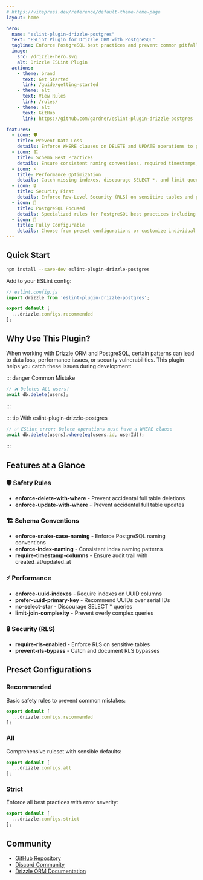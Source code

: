 ```yaml
---
# https://vitepress.dev/reference/default-theme-home-page
layout: home

hero:
  name: "eslint-plugin-drizzle-postgres"
  text: "ESLint Plugin for Drizzle ORM with PostgreSQL"
  tagline: Enforce PostgreSQL best practices and prevent common pitfalls when using Drizzle ORM
  image:
    src: /drizzle-hero.svg
    alt: Drizzle ESLint Plugin
  actions:
    - theme: brand
      text: Get Started
      link: /guide/getting-started
    - theme: alt
      text: View Rules
      link: /rules/
    - theme: alt
      text: GitHub
      link: https://github.com/gardner/eslint-plugin-drizzle-postgres

features:
  - icon: 🛡️
    title: Prevent Data Loss
    details: Enforce WHERE clauses on DELETE and UPDATE operations to prevent accidental full table modifications
  - icon: 🏗️
    title: Schema Best Practices
    details: Ensure consistent naming conventions, required timestamps, and proper index configuration
  - icon: ⚡
    title: Performance Optimization
    details: Catch missing indexes, discourage SELECT *, and limit query complexity before it becomes a problem
  - icon: 🔒
    title: Security First
    details: Enforce Row-Level Security (RLS) on sensitive tables and prevent accidental security bypasses
  - icon: 🎯
    title: PostgreSQL Focused
    details: Specialized rules for PostgreSQL best practices including UUID usage and proper data types
  - icon: 🔧
    title: Fully Configurable
    details: Choose from preset configurations or customize individual rules to match your team's standards
---
```


## Quick Start

```bash
npm install --save-dev eslint-plugin-drizzle-postgres
```

Add to your ESLint config:

```js
// eslint.config.js
import drizzle from 'eslint-plugin-drizzle-postgres';

export default [
  ...drizzle.configs.recommended
];
```

## Why Use This Plugin?

When working with Drizzle ORM and PostgreSQL, certain patterns can lead to data loss, performance issues, or security vulnerabilities. This plugin helps you catch these issues during development:

::: danger Common Mistake
```js
// ❌ Deletes ALL users!
await db.delete(users);
```
:::

::: tip With eslint-plugin-drizzle-postgres
```js
// ✅ ESLint error: Delete operations must have a WHERE clause
await db.delete(users).where(eq(users.id, userId));
```
:::

## Features at a Glance

### 🛡️ Safety Rules
- **enforce-delete-with-where** - Prevent accidental full table deletions
- **enforce-update-with-where** - Prevent accidental full table updates

### 🏗️ Schema Conventions
- **enforce-snake-case-naming** - Enforce PostgreSQL naming conventions
- **enforce-index-naming** - Consistent index naming patterns
- **require-timestamp-columns** - Ensure audit trail with created_at/updated_at

### ⚡ Performance
- **enforce-uuid-indexes** - Require indexes on UUID columns
- **prefer-uuid-primary-key** - Recommend UUIDs over serial IDs
- **no-select-star** - Discourage SELECT * queries
- **limit-join-complexity** - Prevent overly complex queries

### 🔒 Security (RLS)
- **require-rls-enabled** - Enforce RLS on sensitive tables
- **prevent-rls-bypass** - Catch and document RLS bypasses

## Preset Configurations

### Recommended
Basic safety rules to prevent common mistakes:
```js
export default [
  ...drizzle.configs.recommended
];
```

### All
Comprehensive ruleset with sensible defaults:
```js
export default [
  ...drizzle.configs.all
];
```

### Strict
Enforce all best practices with error severity:
```js
export default [
  ...drizzle.configs.strict
];
```

## Community

- [GitHub Repository](https://github.com/gardner/eslint-plugin-drizzle-postgres)
- [Discord Community](https://discord.gg/drizzle-orm)
- [Drizzle ORM Documentation](https://orm.drizzle.team)